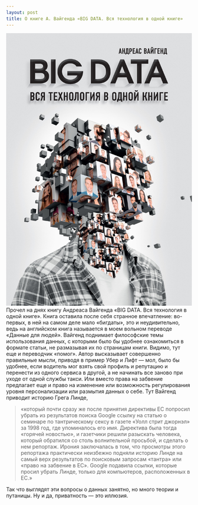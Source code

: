 ```yaml
---
layout: post
title: О книге А. Вайгенда «BIG DATA. Вся технология в одной книге»
---
```


![placeholder](/assets/images/2019-01-09-data-for-people-reading/big-data.jpg "Обложка книги А. Вайгенд «BIG DATA. Вся технология в одной книге»")
Прочел на днях книгу Андреаса Вайгенда «BIG DATA. Вся технология в одной книге». Книга оставила после себя странное впечатление: во-первых, в ней на самом деле мало «бигдаты», это и неудивительно, ведь на английском книга называется в моем вольном переводе «Данные для людей». Вайгенд поднимает философские темы использования данных, с которыми было бы удобнее ознакомиться в формате статьи, не размазывая их по страницам книги. Видимо, тут еще и переводчик «помог». Автор высказывает совершенно правильные мысли, приводя в пример Убер и Лифт — мол, было бы удобнее, если водитель мог взять свой профиль и репутацию и перенести из одного сервиса в другой, а не начинать все заново при уходе от одной службы такси. Или вместо права на забвение предлагает еще и право на изменение или возможность регулирования уровня персонализации или размытия данных о себе. Тут Вайгенд приводит историю Грега Линде, 
> «который почти сразу же после принятия директивы ЕС попросил убрать из результатов поиска Google ссылку на статью о семинаре по тантрическому сексу в газете «Уолл стрит джорнэл» за 1998 год, где упоминалось его имя. Директива была тогда «горячей новостью», и газетчики решили разыскать человека, который обратился со столь волнительной просьбой, и сделать о нем репортаж. Ирония заключалась в том, что просмотры этого репортажа практически неизбежно подняли историю Линде на самый верх результатов по поисковым запросам «тантра» или «право на забвение в ЕС». Google подавила ссылки, которые просил убрать Линде, только для компьютеров, расположенных в ЕС.»

Так что выглядят эти вопросы о данных занятно, но много теории и путаницы. Ну и да, приватность — это иллюзия.


